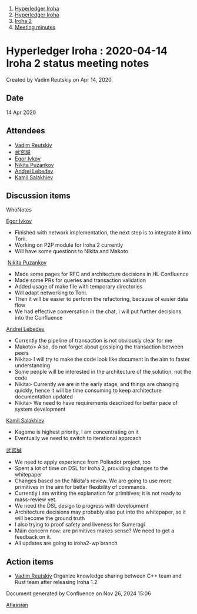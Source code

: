 1. [Hyperledger Iroha](index.html)
2. [Hyperledger Iroha](Hyperledger-Iroha_20873224.html)
3. [Iroha 2](Iroha-2_21012047.html)
4. [Meeting minutes](Meeting-minutes_21016015.html)

# Hyperledger Iroha : 2020-04-14 Iroha 2 status meeting notes

Created by Vadim Reutskiy on Apr 14, 2020

## Date

14 Apr 2020

## Attendees

- [Vadim Reutskiy](https://lf-hyperledger.atlassian.net/wiki/people/5b8d04b72786fb2bf79a7405?ref=confluence)
- [武宮誠](https://lf-hyperledger.atlassian.net/wiki/people/557058:12c320e6-5d17-404f-b20e-bfa5721ae960?ref=confluence)
- [Egor Ivkov](https://lf-hyperledger.atlassian.net/wiki/people/5dd9631c1cf3c20ef5ff9f0f?ref=confluence)
- [Nikita Puzankov](https://lf-hyperledger.atlassian.net/wiki/people/5df113768998970e5b434e0a?ref=confluence)
- [Andrei Lebedev](https://lf-hyperledger.atlassian.net/wiki/people/557058:c02f1b3d-42e6-4519-ba84-2d0476dccbc9?ref=confluence)
- [Kamil Salakhiev](https://lf-hyperledger.atlassian.net/wiki/people/557058:07723e0b-a027-4cc4-ad6d-324e41cccb4d?ref=confluence)

## Discussion items

WhoNotes

[Egor Ivkov](https://lf-hyperledger.atlassian.net/wiki/people/5dd9631c1cf3c20ef5ff9f0f?ref=confluence)

- Finished with network implementation, the next step is to integrate it into Torii.
- Working on P2P module for Iroha 2 currently
- Will have some questions to Nikita and Makoto

 [Nikita Puzankov](https://lf-hyperledger.atlassian.net/wiki/people/5df113768998970e5b434e0a?ref=confluence)

- Made some pages for RFC and architecture decisions in HL Confluence
- Made some PRs for queries and transaction validation
- Added usage of make file with temporary directories
- Will adapt networking to Torii.
- Then it will be easier to perform the refactoring, because of easier data flow
- We had effective conversation in the chat, I will put further decisions into the Confluence

[Andrei Lebedev](https://lf-hyperledger.atlassian.net/wiki/people/557058:c02f1b3d-42e6-4519-ba84-2d0476dccbc9?ref=confluence)

- Currently the pipeline of transaction is not obviously clear for me
- Makoto&gt; Also, do not forget about gossiping the transaction between peers
- Nikita&gt; I will try to make the code look like document in the aim to faster understanding
- Some people will be interested in the architecture of the solution, not the code
- Nikita&gt; Currently we are in the early stage, and things are changing quickly, hence it will be time consuming to keep architecture documentation updated
- Nikita&gt; We need to have requirements described for better pace of system development

[Kamil Salakhiev](https://lf-hyperledger.atlassian.net/wiki/people/557058:07723e0b-a027-4cc4-ad6d-324e41cccb4d?ref=confluence)

- Kagome is highest priority, I am concentrating on it
- Eventually we need to switch to iterational approach

[武宮誠](https://lf-hyperledger.atlassian.net/wiki/people/557058:12c320e6-5d17-404f-b20e-bfa5721ae960?ref=confluence)

- We need to apply experience from Polkadot project, too
- Spent a lot of time on DSL for Iroha 2, providing changes to the whitepaper
- Changes based on the Nikita's review. We are going to use more primitives in the aim for better flexibility of commands.
- Currently I am writing the explanation for primitives; it is not ready to mass-review yet.
- We need the DSL design to progress with development
- Architecture decisions may probably also put into the whitepaper, so it will become the ground truth
- I also trying to proof safety and liveness for Sumeragi
- Main concern now: are primitives makes sense? We need to get a feedback on it.
- All updates are going to iroha2-wp branch

## Action items

- [Vadim Reutskiy](https://lf-hyperledger.atlassian.net/wiki/people/5b8d04b72786fb2bf79a7405?ref=confluence) Organize knowledge sharing between C++ team and Rust team after releasing Iroha 1.2

Document generated by Confluence on Nov 26, 2024 15:06

[Atlassian](http://www.atlassian.com/)
